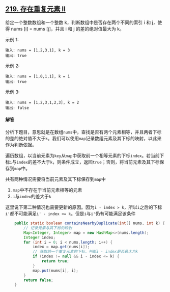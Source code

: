 ## [219. 存在重复元素 II](https://leetcode-cn.com/problems/contains-duplicate-ii/)
给定一个整数数组和一个整数 k，判断数组中是否存在两个不同的索引 i 和 j，使得 nums [i] = nums [j]，并且 i 和 j 的差的绝对值最大为 k。

示例 1:
```
输入: nums = [1,2,3,1], k = 3
输出: true
```

示例 2:
```
输入: nums = [1,0,1,1], k = 1
输出: true
```

示例 3:
```
输入: nums = [1,2,3,1,2,3], k = 2
输出: false
```

#### 解答
分析下题目，意思就是在数组`nums`中，查找是否有两个元素相等，并且两者下标的差的绝对值不大于`k`。我们可以使用`map`记录数组元素及其下标的映射，以此来作为判断依据。

遍历数组，以当前元素为`key`从`map`中获取前一个相等元素的下标`index`。若当前下标`i`与`index`的差不大于`k`，则条件成立，返回`true`；否则，将当前元素及其下标保存到`map`中。

共有两种情况需要将当前元素及其下标保存到`map`中

1. `map`中不存在于当前元素相等的元素
2. `i`与`index`的差大于`k`

这里说下第二种情况也需要更新的原因。因为`i - index > k`，所以`i`之后的下标`i'`都不可能满足`i' - index <= k`。但是`i`与`i'`仍有可能满足该条件
```Java
    public static boolean containsNearbyDuplicate(int[] nums, int k) {
        // 记录元素与其下标的映射
        Map<Integer, Integer> map = new HashMap<>(nums.length);
        Integer index;
        for (int i = 0; i < nums.length; i++) {
            index = map.get(nums[i]);
            // 获取前一个重复元素的下标，判断i - index是否最大为k
            if (index != null && i - index <= k) {
                return true;
            }
            map.put(nums[i], i);
        }
        return false;
    }
```